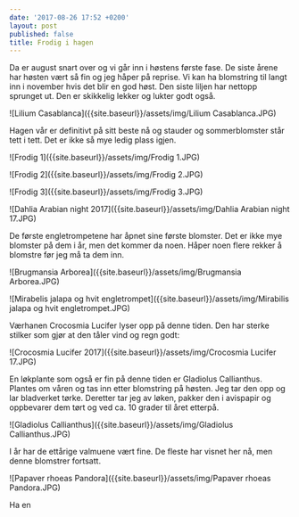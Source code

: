 ```yaml
---
date: '2017-08-26 17:52 +0200'
layout: post
published: false
title: Frodig i hagen
---
```


Da er august snart over og vi går inn i høstens første fase. De siste årene har høsten vært så fin og jeg håper på reprise. Vi kan ha blomstring til langt inn i november hvis det blir en god høst. Den siste liljen har nettopp sprunget ut. Den er skikkelig lekker og lukter godt også.

![Lilium Casablanca]({{site.baseurl}}/assets/img/Lilium Casablanca.JPG)

Hagen vår er definitivt på sitt beste nå og stauder og sommerblomster står tett i tett. Det er ikke så mye ledig plass igjen. 

![Frodig 1]({{site.baseurl}}/assets/img/Frodig 1.JPG)

<!--more-->

![Frodig 2]({{site.baseurl}}/assets/img/Frodig 2.JPG)

![Frodig 3]({{site.baseurl}}/assets/img/Frodig 3.JPG)

![Dahlia Arabian night 2017]({{site.baseurl}}/assets/img/Dahlia Arabian night 17.JPG)


De første engletrompetene har åpnet sine første blomster. Det er ikke mye blomster på dem i år, men det kommer da noen. Håper noen flere rekker å blomstre før jeg må ta dem inn.

![Brugmansia Arborea]({{site.baseurl}}/assets/img/Brugmansia Arborea.JPG)

![Mirabelis jalapa og hvit engletrompet]({{site.baseurl}}/assets/img/Mirabilis jalapa og hvit engletrompet.JPG)

Værhanen Crocosmia Lucifer lyser opp på denne tiden. Den har sterke stilker som gjør at den tåler vind og regn godt:

![Crocosmia Lucifer 2017]({{site.baseurl}}/assets/img/Crocosmia Lucifer 17.JPG)

En løkplante som også er fin på denne tiden er Gladiolus Callianthus. Plantes om våren og tas inn etter blomstring på høsten. Jeg tar den opp og lar bladverket tørke. Deretter tar jeg av løken, pakker den i avispapir og oppbevarer dem tørt og ved ca. 10 grader til året etterpå.

![Gladiolus Callianthus]({{site.baseurl}}/assets/img/Gladiolus Callianthus.JPG)

I år har de ettårige valmuene vært fine. De fleste har visnet her nå, men denne blomstrer fortsatt.  

![Papaver rhoeas Pandora]({{site.baseurl}}/assets/img/Papaver rhoeas Pandora.JPG)

Ha en 

